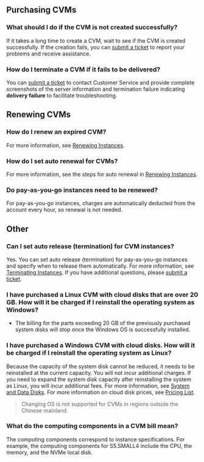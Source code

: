 ## Purchasing CVMs

### What should I do if the CVM is not created successfully?

If it takes a long time to create a CVM, wait to see if the CVM is created successfully. If the creation fails, you can [submit a ticket](https://console.cloud.tencent.com/workorder/category) to report your problems and receive assistance.

### How do I terminate a CVM if it fails to be delivered?

You can [submit a ticket](https://console.cloud.tencent.com/workorder/category) to contact Customer Service and provide complete screenshots of the server information and termination failure indicating **delivery failure** to facilitate troubleshooting.


## Renewing CVMs

### How do I renew an expired CVM?

For more information, see [Renewing Instances](https://intl.cloud.tencent.com/document/product/213/6143).

### How do I set auto renewal for CVMs?

For more information, see the steps for auto renewal in [Renewing Instances](https://intl.cloud.tencent.com/document/product/213/6143#.E8.AE.BE.E7.BD.AE.E8.87.AA.E5.8A.A8.E7.BB.AD.E8.B4.B9.E7.9A.84.E6.93.8D.E4.BD.9C.E6.AD.A5.E9.AA.A4).

### Do pay-as-you-go instances need to be renewed?

For pay-as-you-go instances, charges are automatically deducted from the account every hour, so renewal is not needed.

## Other

### Can I set auto release (termination) for CVM instances?

Yes. You can set auto release (termination) for pay-as-you-go instances and specify when to release them automatically. For more information, see [Terminating Instances](https://intl.cloud.tencent.com/document/product/213/4930).
If you have additional questions, please [submit a ticket](https://console.cloud.tencent.com/workorder/category?level1_id=6&level2_id=7&source=0&data_title=%E4%BA%91%E6%9C%8D%E5%8A%A1%E5%99%A8CVM&step=1).

### I have purchased a Linux CVM with cloud disks that are over 20 GB. How will it be charged if I reinstall the operating system as Windows?

- The billing for the parts exceeding 20 GB of the previously purchased system disks will stop once the Windows OS is successfully installed.

### I have purchased a Windows CVM with cloud disks. How will it be charged if I reinstall the operating system as Linux?

Because the capacity of the system disk cannot be reduced, it needs to be reinstalled at the current capacity. You will not incur additional charges. If you need to expand the system disk capacity after reinstalling the system as Linux, you will incur additional fees. For more information, see [System and Data Disks](https://intl.cloud.tencent.com/document/product/213/17351).
For more information on cloud disk prices, see [Pricing List](https://intl.cloud.tencent.com/document/product/362/2413).

> Changing OS is not supported for CVMs in regions outside the Chinese mainland.
>

### What do the computing components in a CVM bill mean?

The computing components correspond to instance specifications. For example, the computing components for S5.SMALL4 include the CPU, the memory, and the NVMe local disk.




